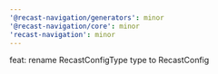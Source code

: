 ```yaml
---
'@recast-navigation/generators': minor
'@recast-navigation/core': minor
'recast-navigation': minor
---
```


feat: rename RecastConfigType type to RecastConfig
